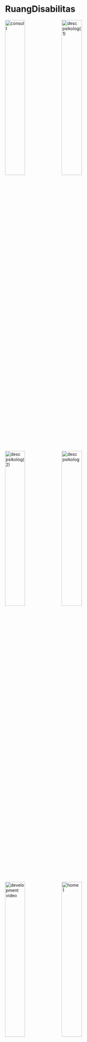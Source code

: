 # RuangDisabilitas

<img src="https://github.com/dellafitrialestari/ruang_disabilitas-fiks/assets/96574196/100acaf6-3356-4be8-8be0-8fd083c9bbe0" alt="consult" style="width: 36%">
<img src="https://github.com/dellafitrialestari/ruang_disabilitas-fiks/assets/96574196/4897a5da-1621-4e57-bcdb-f7e5b2683a9a" alt="desc psikolog(1)" style="width:36%">
<img src="https://github.com/dellafitrialestari/ruang_disabilitas-fiks/assets/96574196/be08761a-7b97-4397-810e-8c9ecd256aaa" alt="desc psikolog(2)" style="width:36%">
<img src="https://github.com/dellafitrialestari/ruang_disabilitas-fiks/assets/96574196/1d43b64c-3b0d-4393-9548-9bd1433e95b6" alt="desc psikolog" style="width:36%">
<img src="https://github.com/dellafitrialestari/ruang_disabilitas-fiks/assets/96574196/5756eee7-fd1f-4958-9826-a7b5b46cf1a6" alt="development video" style="width:36%">
<img src="https://github.com/dellafitrialestari/ruang_disabilitas-fiks/assets/96574196/f4662042-c00b-40dd-9c9d-c3661c2869e4" alt="home 1" style="width:36%">
<img src="https://github.com/dellafitrialestari/ruang_disabilitas-fiks/assets/96574196/9f62108f-9692-4821-b8f1-1d6cd69dca69" alt="Home 2" style="width:36%">
<img src="https://github.com/dellafitrialestari/ruang_disabilitas-fiks/assets/96574196/c7a23fec-e316-47c8-9295-0a2b815173c4" alt="informasi" style="width:36%">
<img src="https://github.com/dellafitrialestari/ruang_disabilitas-fiks/assets/96574196/a5f604be-c275-4e07-b5be-2ea6ddf7f41f" alt="komunitas" style="width:36%">
<img src="https://github.com/dellafitrialestari/ruang_disabilitas-fiks/assets/96574196/b5ae5777-e299-4faa-ba60-ff4062e778a7" alt="pricing(1)" style="width:36%">
<img src="https://github.com/dellafitrialestari/ruang_disabilitas-fiks/assets/96574196/bb670e9b-75fa-4bb4-b372-3ef6c8abe37b" alt="pricing" style="width:36%">
<img src="https://github.com/dellafitrialestari/ruang_disabilitas-fiks/assets/96574196/fd938a09-87c4-4966-8039-34903172e091" alt="psikolog-list" style="width:36%">
